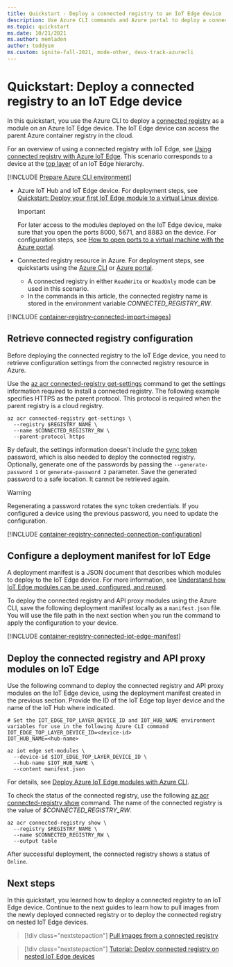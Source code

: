 ```yaml
---
title: Quickstart - Deploy a connected registry to an IoT Edge device
description: Use Azure CLI commands and Azure portal to deploy a connected Azure container registry to an Azure IoT Edge device.
ms.topic: quickstart
ms.date: 10/21/2021
ms.author: memladen
author: toddysm
ms.custom: ignite-fall-2021, mode-other, devx-track-azurecli
---
```


# Quickstart: Deploy a connected registry to an IoT Edge device

In this quickstart, you use the Azure CLI to deploy a [connected registry](intro-connected-registry.md) as a module on an Azure IoT Edge device. The IoT Edge device can access the parent Azure container registry in the cloud.

For an overview of using a connected registry with IoT Edge, see [Using connected registry with Azure IoT Edge](overview-connected-registry-and-iot-edge.md). This scenario corresponds to a device at the [top layer](overview-connected-registry-and-iot-edge.md#top-layer) of an IoT Edge hierarchy. 


[!INCLUDE [Prepare Azure CLI environment](../../includes/azure-cli-prepare-your-environment.md)]
* Azure IoT Hub and IoT Edge device. For deployment steps, see [Quickstart: Deploy your first IoT Edge module to a virtual Linux device](../iot-edge/quickstart-linux.md).
  > [!IMPORTANT]
  > For later access to the modules deployed on the IoT Edge device, make sure that you open the ports 8000, 5671, and 8883 on the device. For configuration steps, see [How to open ports to a virtual machine with the Azure portal](../virtual-machines/windows/nsg-quickstart-portal.md). 

* Connected registry resource in Azure. For deployment steps, see quickstarts using the [Azure CLI][quickstart-connected-registry-cli] or [Azure portal][quickstart-connected-registry-portal]. 

    * A connected registry in either `ReadWrite` or `ReadOnly` mode can be used in this scenario. 
    * In the commands in this article, the connected registry name is stored in the environment variable *CONNECTED_REGISTRY_RW*.

[!INCLUDE [container-registry-connected-import-images](../../includes/container-registry-connected-import-images.md)]

## Retrieve connected registry configuration

Before deploying the connected registry to the IoT Edge device, you need to retrieve configuration settings from the connected registry resource in Azure.

Use the [az acr connected-registry get-settings][az-acr-connected-registry-get-settings] command to get the settings information required to install a connected registry. The following example specifies HTTPS as the parent protocol. This protocol is required when the parent registry is a cloud registry.

```azurecli
az acr connected-registry get-settings \
  --registry $REGISTRY_NAME \
  --name $CONNECTED_REGISTRY_RW \
  --parent-protocol https
```

By default, the settings information doesn't include the [sync token](overview-connected-registry-access.md#sync-token) password, which is also needed to deploy the connected registry. Optionally, generate one of the passwords by passing the `--generate-password 1` or `generate-password 2` parameter. Save the generated password to a safe location. It cannot be retrieved again.

> [!WARNING]
> Regenerating a password rotates the sync token credentials. If you configured a device using the previous password, you need to update the configuration.

[!INCLUDE [container-registry-connected-connection-configuration](../../includes/container-registry-connected-connection-configuration.md)]

## Configure a deployment manifest for IoT Edge

A deployment manifest is a JSON document that describes which modules to deploy to the IoT Edge device. For more information, see [Understand how IoT Edge modules can be used, configured, and reused](../iot-edge/module-composition.md).

To deploy the connected registry and API proxy modules using the Azure CLI, save the following deployment manifest locally as a `manifest.json` file. You will use the file path in the next section when you run the command to apply the configuration to your device.

[!INCLUDE [container-registry-connected-iot-edge-manifest](../../includes/container-registry-connected-iot-edge-manifest.md)]

## Deploy the connected registry and API proxy modules on IoT Edge

Use the following command to deploy the connected registry and API proxy modules on the IoT Edge device, using the deployment manifest created in the previous section. Provide the ID of the IoT Edge top layer device and the name of the IoT Hub where indicated.

```azurecli
# Set the IOT_EDGE_TOP_LAYER_DEVICE_ID and IOT_HUB_NAME environment variables for use in the following Azure CLI command
IOT_EDGE_TOP_LAYER_DEVICE_ID=<device-id>
IOT_HUB_NAME=<hub-name>

az iot edge set-modules \
  --device-id $IOT_EDGE_TOP_LAYER_DEVICE_ID \
  --hub-name $IOT_HUB_NAME \
  --content manifest.json
```

For details, see [Deploy Azure IoT Edge modules with Azure CLI](../iot-edge/how-to-deploy-modules-cli.md).

To check the status of the connected registry, use the following [az acr connected-registry show][az-acr-connected-registry-show] command. The name of the connected registry is the value of *$CONNECTED_REGISTRY_RW*.

```azurecli
az acr connected-registry show \
  --registry $REGISTRY_NAME \
  --name $CONNECTED_REGISTRY_RW \
  --output table
```

After successful deployment, the connected registry shows a status of `Online`.

## Next steps

In this quickstart, you learned how to deploy a connected registry to an IoT Edge device. Continue to the next guides to learn how to pull images from the newly deployed connected registry or to deploy the connected registry on nested IoT Edge devices.


> [!div class="nextstepaction"]
> [Pull images from a connected registry][pull-images-from-connected-registry]

> [!div class="nextstepaction"]
> [Tutorial: Deploy connected registry on nested IoT Edge devices][tutorial-connected-registry-nested]

<!-- LINKS - internal -->
[az-acr-connected-registry-get-settings]: /cli/azure/acr/connected-registry/install#az_acr_connected_registry_get_settings
[az-acr-connected-registry-show]: /cli/azure/acr/connected-registry#az_acr_connected_registry_show
[az-acr-import]:/cli/azure/acr#az_acr_import
[az-acr-token-credential-generate]: /cli/azure/acr/token/credential?#az_acr_token_credential_generate
[container-registry-intro]: container-registry-intro.md
[pull-images-from-connected-registry]: pull-images-from-connected-registry.md
[quickstart-connected-registry-cli]: quickstart-connected-registry-cli.md
[quickstart-connected-registry-portal]: quickstart-connected-registry-portal.md
[tutorial-connected-registry-nested]: tutorial-deploy-connected-registry-nested-iot-edge-cli.md
